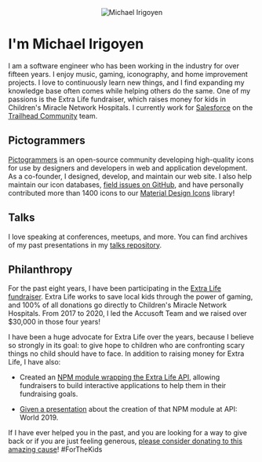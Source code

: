 <div align="center">
  <img src="./banner.png" alt="Michael Irigoyen" />
</div>

# I'm Michael Irigoyen
I am a software engineer who has been working in the industry for over fifteen years. I enjoy music, gaming, iconography, and home improvement projects. I love to continuously learn new things, and I find expanding my knowledge base often comes while helping others do the same. One of my passions is the Extra Life fundraiser, which raises money for kids in Children's Miracle Network Hospitals. I currently work for [Salesforce](https://www.salesforce.com) on the [Trailhead Community](https://trailhead.salesforce.com/en/trailblazercommunity) team.

## Pictogrammers
[Pictogrammers](https://pictogrammers.com) is an open-source community developing high-quality icons for use by designers and developers in web and application development. As a co-founder, I designed, develop, and maintain our web site. I also help maintain our icon databases, [field issues on GitHub](https://github.com/Pictogrammers), and have personally contributed more than 1400 icons to our [Material Design Icons](https://pictogrammers.com/library/mdi/author/mririgoyen/) library!

## Talks
I love speaking at conferences, meetups, and more. You can find archives of my past presentations in my [talks repository](https://github.com/mririgoyen/talks).

## Philanthropy
For the past eight years, I have been participating in the [Extra Life fundraiser](https://www.extra-life.org/participant/goyney). Extra Life works to save local kids through the power of gaming, and 100% of all donations go directly to Children's Miracle Network Hospitals. From 2017 to 2020, I led the Accusoft Team and we raised over $30,000 in those four years!

I have been a huge advocate for Extra Life over the years, because I believe so strongly in its goal: to give hope to children who are confronting scary things no child should have to face. In addition to raising money for Extra Life, I have also:

- Created an [NPM module wrapping the Extra Life API](https://www.npmjs.com/package/extra-life), allowing fundraisers to build interactive applications to help them in their fundraising goals.

- [Given a presentation](https://github.com/mririgoyen/talks/tree/main/1UP%20-%20Empowering%20Communities%20with%20APIs) about the creation of that NPM module at API: World 2019.

If I have ever helped you in the past, and you are looking for a way to give back or if you are just feeling generous, [please consider donating to this amazing cause](https://www.extra-life.org/participant/goyney)! #ForTheKids
